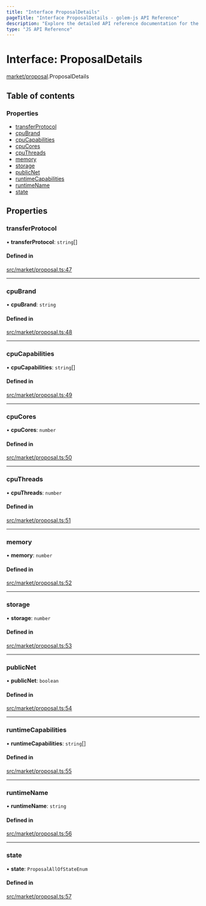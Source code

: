 ```yaml
---
title: "Interface ProposalDetails"
pageTitle: "Interface ProposalDetails - golem-js API Reference"
description: "Explore the detailed API reference documentation for the Interface ProposalDetails within the golem-js SDK for the Golem Network."
type: "JS API Reference"
---
```

# Interface: ProposalDetails

[market/proposal](../modules/market_proposal).ProposalDetails

## Table of contents

### Properties

- [transferProtocol](market_proposal.ProposalDetails#transferprotocol)
- [cpuBrand](market_proposal.ProposalDetails#cpubrand)
- [cpuCapabilities](market_proposal.ProposalDetails#cpucapabilities)
- [cpuCores](market_proposal.ProposalDetails#cpucores)
- [cpuThreads](market_proposal.ProposalDetails#cputhreads)
- [memory](market_proposal.ProposalDetails#memory)
- [storage](market_proposal.ProposalDetails#storage)
- [publicNet](market_proposal.ProposalDetails#publicnet)
- [runtimeCapabilities](market_proposal.ProposalDetails#runtimecapabilities)
- [runtimeName](market_proposal.ProposalDetails#runtimename)
- [state](market_proposal.ProposalDetails#state)

## Properties

### transferProtocol

• **transferProtocol**: `string`[]

#### Defined in

[src/market/proposal.ts:47](https://github.com/golemfactory/golem-js/blob/7cee55b/src/market/proposal.ts#L47)

___

### cpuBrand

• **cpuBrand**: `string`

#### Defined in

[src/market/proposal.ts:48](https://github.com/golemfactory/golem-js/blob/7cee55b/src/market/proposal.ts#L48)

___

### cpuCapabilities

• **cpuCapabilities**: `string`[]

#### Defined in

[src/market/proposal.ts:49](https://github.com/golemfactory/golem-js/blob/7cee55b/src/market/proposal.ts#L49)

___

### cpuCores

• **cpuCores**: `number`

#### Defined in

[src/market/proposal.ts:50](https://github.com/golemfactory/golem-js/blob/7cee55b/src/market/proposal.ts#L50)

___

### cpuThreads

• **cpuThreads**: `number`

#### Defined in

[src/market/proposal.ts:51](https://github.com/golemfactory/golem-js/blob/7cee55b/src/market/proposal.ts#L51)

___

### memory

• **memory**: `number`

#### Defined in

[src/market/proposal.ts:52](https://github.com/golemfactory/golem-js/blob/7cee55b/src/market/proposal.ts#L52)

___

### storage

• **storage**: `number`

#### Defined in

[src/market/proposal.ts:53](https://github.com/golemfactory/golem-js/blob/7cee55b/src/market/proposal.ts#L53)

___

### publicNet

• **publicNet**: `boolean`

#### Defined in

[src/market/proposal.ts:54](https://github.com/golemfactory/golem-js/blob/7cee55b/src/market/proposal.ts#L54)

___

### runtimeCapabilities

• **runtimeCapabilities**: `string`[]

#### Defined in

[src/market/proposal.ts:55](https://github.com/golemfactory/golem-js/blob/7cee55b/src/market/proposal.ts#L55)

___

### runtimeName

• **runtimeName**: `string`

#### Defined in

[src/market/proposal.ts:56](https://github.com/golemfactory/golem-js/blob/7cee55b/src/market/proposal.ts#L56)

___

### state

• **state**: `ProposalAllOfStateEnum`

#### Defined in

[src/market/proposal.ts:57](https://github.com/golemfactory/golem-js/blob/7cee55b/src/market/proposal.ts#L57)
